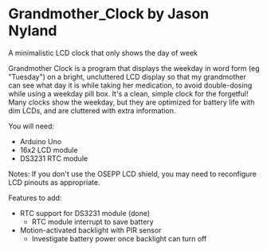 # Grandmother_Clock by Jason Nyland

A minimalistic LCD clock that only shows the day of week

Grandmother Clock is a program that displays the weekday 
in word form (eg "Tuesday") on a bright, uncluttered
LCD display so that my grandmother can see what day it is
while taking her medication, to avoid double-dosing while
using a weekday pill box.  It's a clean, simple clock for 
the forgetful!  Many clocks show the weekday, but they are
optimized for battery life with dim LCDs, and are cluttered 
with extra information.

You will need:
- Arduino Uno
- 16x2 LCD module
- DS3231 RTC module

Notes:
If you don't use the OSEPP LCD shield, you may need to 
reconfigure LCD pinouts as appropriate.

Features to add:
- RTC support for DS3231 module (done)
  - RTC module interrupt to save battery
- Motion-activated backlight with PIR sensor
  - Investigate battery power once backlight can turn off
